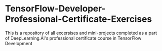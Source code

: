 # TensorFlow-Developer-Professional-Certificate-Exercises

This is a repository of all excersises and mini-projects completed as a part of DeepLearning.AI's professional certificate course in TensorFlow Development
